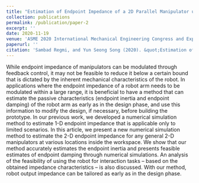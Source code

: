 ```yaml
---
title: "Estimation of Endpoint Impedance of a 2D Parallel Manipulator usingNumerical Simulation Experiment"
collection: publications
permalink: /publication/paper-2
excerpt: ''
date: 2020-11-19
venue: 'ASME 2020 International Mechanical Engineering Congress and Exposition'
paperurl: ''
citation: 'Sambad Regmi, and Yun Seong Song (2020). &quot;Estimation of Endpoint Impedance of a 2D Parallel Manipulator using Numerical Simulation Experiment &quot; <i>In Proceedings of the ASME 2020 International Mechanical Engineering Congress and Exposition, Portland, OR.'
---
```

While endpoint impedance of manipulators can be modulated through feedback control, it may not be feasible to reduce it below a certain bound that is dictated by the inherent mechanical characteristics of the robot. In applications where the endpoint impedance of a robot arm needs to be modulated within a large range, it is beneficial to have a method that can estimate the passive characteristics (endpoint inertia and endpoint damping) of the robot arm as early as in the design phase, and use this information to modify the design, if necessary, before building the prototype. In our previous work, we developed a numerical simulation method to estimate 1-D endpoint impedance that is applicable only to limited scenarios. In this article, we present a new numerical simulation method to estimate the 2-D endpoint impedance for any general 2-D manipulators at various locations inside the workspace. We show that our method accurately estimates the endpoint inertia and presents feasible estimates of endpoint damping through numerical simulations. An analysis of the feasibility of using the robot for interaction tasks – based on the obtained impedance characteristics – is also discussed. With our method, robot output impedance can be tailored as early as in the design phase.
